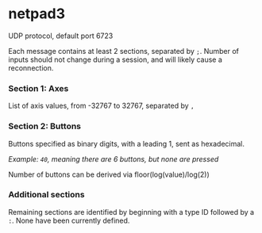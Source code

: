 netpad3
=======

UDP protocol, default port 6723

Each message contains at least 2 sections, separated by `;`.  Number of inputs should not change during a session, and will likely cause a reconnection.

### Section 1: Axes
List of axis values, from -32767 to 32767, separated by `,`

### Section 2: Buttons
Buttons specified as binary digits, with a leading 1, sent as hexadecimal.

*Example: `40`, meaning there are 6 buttons, but none are pressed*

Number of buttons can be derived via floor(log(value)/log(2))

### Additional sections
Remaining sections are identified by beginning with a type ID followed by a `:`.  None have been currently defined.

